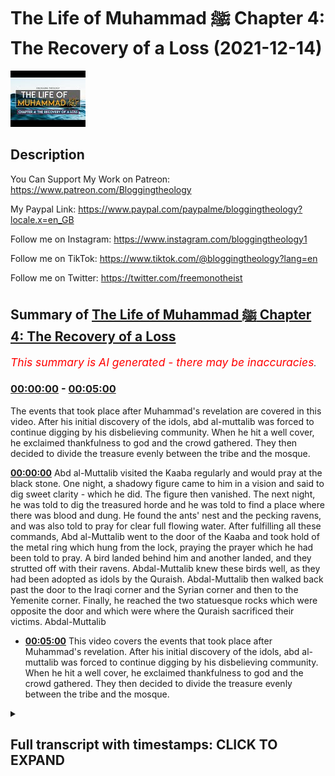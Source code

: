 # The Life of Muhammad ﷺ Chapter 4: The Recovery of a Loss (2021-12-14)

![alt The Life of Muhammad ﷺ Chapter 4: The Recovery of a Loss](OfaguOrr-Hs.jpg "The Life of Muhammad ﷺ Chapter 4: The Recovery of a Loss")

## Description

You Can Support My Work on Patreon:
https://www.patreon.com/Bloggingtheology

My Paypal Link: 
https://www.paypal.com/paypalme/bloggingtheology?locale.x=en_GB

Follow me on Instagram:
https://www.instagram.com/bloggingtheology1

Follow me on TikTok:
https://www.tiktok.com/@bloggingtheology?lang=en

Follow me on Twitter:
https://twitter.com/freemonotheist

## Summary of [The Life of Muhammad ﷺ Chapter 4: The Recovery of a Loss](https://www.youtube.com/watch?v=OfaguOrr-Hs)


*<span style="color:red; font-size:125%">This summary is AI generated - there may be inaccuracies</span>. [](/)*

### [00:00:00](https://www.youtube.com/watch?v=OfaguOrr-Hs&t=0) - [00:05:00](https://www.youtube.com/watch?v=OfaguOrr-Hs&t=300)

The events that took place after Muhammad's revelation are covered in this video. After his initial discovery of the idols, abd al-muttalib was forced to continue digging by his disbelieving community. When he hit a well cover, he exclaimed thankfulness to god and the crowd gathered. They then decided to divide the treasure evenly between the tribe and the mosque.

**[00:00:00](https://www.youtube.com/watch?v=OfaguOrr-Hs&t=0)** Abd al-Muttalib visited the Kaaba regularly and would pray at the black stone. One night, a shadowy figure came to him in a vision and said to dig sweet clarity - which he did. The figure then vanished. The next night, he was told to dig the treasured horde and he was told to find a place where there was blood and dung. He found the ants' nest and the pecking ravens, and was also told to pray for clear full flowing water. After fulfilling all these commands, Abd al-Muttalib went to the door of the Kaaba and took hold of the metal ring which hung from the lock, praying the prayer which he had been told to pray. A bird landed behind him and another landed, and they strutted off with their ravens. Abdal-Muttalib knew these birds well, as they had been adopted as idols by the Quraish. Abdal-Muttalib then walked back past the door to the Iraqi corner and the Syrian corner and then to the Yemenite corner. Finally, he reached the two statuesque rocks which were opposite the door and which were where the Quraish sacrificed their victims. Abdal-Muttalib
* **[00:05:00](https://www.youtube.com/watch?v=OfaguOrr-Hs&t=300)** This video covers the events that took place after Muhammad's revelation. After his initial discovery of the idols, abd al-muttalib was forced to continue digging by his disbelieving community. When he hit a well cover, he exclaimed thankfulness to god and the crowd gathered. They then decided to divide the treasure evenly between the tribe and the mosque.

<details><summary><h2>Full transcript with timestamps: CLICK TO EXPAND</h2></summary>

[0:00:01](https://youtu.be/OfaguOrr-Hs?t=1) i continue to read from muhammad his  
[0:00:04](https://youtu.be/OfaguOrr-Hs?t=4) life based on the earliest sources by  
[0:00:07](https://youtu.be/OfaguOrr-Hs?t=7) martin lings  
[0:00:15](https://youtu.be/OfaguOrr-Hs?t=15) chapter 4 the recovery of a loss  
[0:00:20](https://youtu.be/OfaguOrr-Hs?t=20) adjoining the north west side of the  
[0:00:23](https://youtu.be/OfaguOrr-Hs?t=23) kaaba there is a small precinct  
[0:00:25](https://youtu.be/OfaguOrr-Hs?t=25) surrounded by a low semicircular wall  
[0:00:30](https://youtu.be/OfaguOrr-Hs?t=30) the two ends of the wall stop short of  
[0:00:32](https://youtu.be/OfaguOrr-Hs?t=32) the north and west corners of the house  
[0:00:35](https://youtu.be/OfaguOrr-Hs?t=35) leaving a passage for pilgrims  
[0:00:39](https://youtu.be/OfaguOrr-Hs?t=39) but many pilgrims make wide their circle  
[0:00:41](https://youtu.be/OfaguOrr-Hs?t=41) at this point and include the precinct  
[0:00:44](https://youtu.be/OfaguOrr-Hs?t=44) within their orbit  
[0:00:46](https://youtu.be/OfaguOrr-Hs?t=46) passing round the outside of the low  
[0:00:49](https://youtu.be/OfaguOrr-Hs?t=49) wall  
[0:00:51](https://youtu.be/OfaguOrr-Hs?t=51) the space within it is named hija  
[0:00:54](https://youtu.be/OfaguOrr-Hs?t=54) ishmael because the tombs of ishmael and  
[0:00:57](https://youtu.be/OfaguOrr-Hs?t=57) hagar lie beneath the stones which pave  
[0:01:00](https://youtu.be/OfaguOrr-Hs?t=60) it  
[0:01:03](https://youtu.be/OfaguOrr-Hs?t=63) so loved to be near the kaaba that he  
[0:01:06](https://youtu.be/OfaguOrr-Hs?t=66) would sometimes order a couch to be  
[0:01:08](https://youtu.be/OfaguOrr-Hs?t=68) spread for him in the hijra  
[0:01:11](https://youtu.be/OfaguOrr-Hs?t=71) and one night when he was sleeping there  
[0:01:14](https://youtu.be/OfaguOrr-Hs?t=74) a shadowy figure came to him in a vision  
[0:01:17](https://youtu.be/OfaguOrr-Hs?t=77) and said  
[0:01:19](https://youtu.be/OfaguOrr-Hs?t=79) dig sweet clarity  
[0:01:22](https://youtu.be/OfaguOrr-Hs?t=82) what is sweet clarity he asked but the  
[0:01:24](https://youtu.be/OfaguOrr-Hs?t=84) speaker vanished  
[0:01:27](https://youtu.be/OfaguOrr-Hs?t=87) he nonetheless felt such happiness and  
[0:01:30](https://youtu.be/OfaguOrr-Hs?t=90) peace of soul when he woke that he  
[0:01:33](https://youtu.be/OfaguOrr-Hs?t=93) determined to spend the next night in  
[0:01:35](https://youtu.be/OfaguOrr-Hs?t=95) the same place  
[0:01:38](https://youtu.be/OfaguOrr-Hs?t=98) the visitant returned and said  
[0:01:40](https://youtu.be/OfaguOrr-Hs?t=100) dig beneficence  
[0:01:43](https://youtu.be/OfaguOrr-Hs?t=103) but again his question received no  
[0:01:45](https://youtu.be/OfaguOrr-Hs?t=105) answer  
[0:01:47](https://youtu.be/OfaguOrr-Hs?t=107) the third night he used he was told  
[0:01:50](https://youtu.be/OfaguOrr-Hs?t=110) dig the treasured horde  
[0:01:52](https://youtu.be/OfaguOrr-Hs?t=112) and yet again the speaker vanished at  
[0:01:54](https://youtu.be/OfaguOrr-Hs?t=114) his questioning  
[0:01:57](https://youtu.be/OfaguOrr-Hs?t=117) but the fourth night the command was  
[0:02:00](https://youtu.be/OfaguOrr-Hs?t=120) dig zamzam  
[0:02:02](https://youtu.be/OfaguOrr-Hs?t=122) and this time when he said what is  
[0:02:04](https://youtu.be/OfaguOrr-Hs?t=124) zamzam the speaker said  
[0:02:08](https://youtu.be/OfaguOrr-Hs?t=128) dig her thou shalt not regret  
[0:02:12](https://youtu.be/OfaguOrr-Hs?t=132) for she is thine inheritance from my  
[0:02:15](https://youtu.be/OfaguOrr-Hs?t=135) greatest ancestor  
[0:02:18](https://youtu.be/OfaguOrr-Hs?t=138) dry she never will  
[0:02:20](https://youtu.be/OfaguOrr-Hs?t=140) nor fail to water all the pilgrim throng  
[0:02:26](https://youtu.be/OfaguOrr-Hs?t=146) then the speaker told him to look for a  
[0:02:28](https://youtu.be/OfaguOrr-Hs?t=148) place where there was blood and dung an  
[0:02:32](https://youtu.be/OfaguOrr-Hs?t=152) ants nest and pecking  
[0:02:34](https://youtu.be/OfaguOrr-Hs?t=154) ravens finally he was told to pray for  
[0:02:38](https://youtu.be/OfaguOrr-Hs?t=158) clear full flowing water that will water  
[0:02:41](https://youtu.be/OfaguOrr-Hs?t=161) god's pilgrims throughout their  
[0:02:44](https://youtu.be/OfaguOrr-Hs?t=164) pilgrimage  
[0:02:46](https://youtu.be/OfaguOrr-Hs?t=166) when dawn was breaking abd al-muttalib  
[0:02:50](https://youtu.be/OfaguOrr-Hs?t=170) left rose and left the hija at the north  
[0:02:53](https://youtu.be/OfaguOrr-Hs?t=173) corner of the holy house which is called  
[0:02:55](https://youtu.be/OfaguOrr-Hs?t=175) the iraqi corner  
[0:02:57](https://youtu.be/OfaguOrr-Hs?t=177) then he walked along the north east wall  
[0:03:00](https://youtu.be/OfaguOrr-Hs?t=180) at the other end of which is the door of  
[0:03:03](https://youtu.be/OfaguOrr-Hs?t=183) the kaaba  
[0:03:04](https://youtu.be/OfaguOrr-Hs?t=184) and passing this he stopped a few feet  
[0:03:08](https://youtu.be/OfaguOrr-Hs?t=188) beyond it at the east corner where he  
[0:03:11](https://youtu.be/OfaguOrr-Hs?t=191) reverently kissed the black stone  
[0:03:14](https://youtu.be/OfaguOrr-Hs?t=194) from there he began the right of the  
[0:03:17](https://youtu.be/OfaguOrr-Hs?t=197) rounds going back past the door to the  
[0:03:20](https://youtu.be/OfaguOrr-Hs?t=200) iraqi corner across the hija to the west  
[0:03:23](https://youtu.be/OfaguOrr-Hs?t=203) corner the syrian corner and thence to  
[0:03:26](https://youtu.be/OfaguOrr-Hs?t=206) the yemenite corner which is towards the  
[0:03:29](https://youtu.be/OfaguOrr-Hs?t=209) south  
[0:03:31](https://youtu.be/OfaguOrr-Hs?t=211) the children of abraham are like the  
[0:03:34](https://youtu.be/OfaguOrr-Hs?t=214) lines of ishmael and isaac  
[0:03:36](https://youtu.be/OfaguOrr-Hs?t=216) go round their sanctuaries with a  
[0:03:38](https://youtu.be/OfaguOrr-Hs?t=218) movement opposite to that of the sun  
[0:03:43](https://youtu.be/OfaguOrr-Hs?t=223) as he walked from the yemenite corner to  
[0:03:45](https://youtu.be/OfaguOrr-Hs?t=225) the black stone he could see the dark  
[0:03:48](https://youtu.be/OfaguOrr-Hs?t=228) slope of abu kubais  
[0:03:51](https://youtu.be/OfaguOrr-Hs?t=231) and beyond it the further eastern hills  
[0:03:54](https://youtu.be/OfaguOrr-Hs?t=234) sharply outlined against the yellow  
[0:03:57](https://youtu.be/OfaguOrr-Hs?t=237) light  
[0:03:58](https://youtu.be/OfaguOrr-Hs?t=238) seven times he went the round and each  
[0:04:01](https://youtu.be/OfaguOrr-Hs?t=241) time the light appreciably brighter  
[0:04:05](https://youtu.be/OfaguOrr-Hs?t=245) for in arabia the dawns and the dusks  
[0:04:08](https://youtu.be/OfaguOrr-Hs?t=248) are brief  
[0:04:10](https://youtu.be/OfaguOrr-Hs?t=250) having fulfilled the right he went from  
[0:04:12](https://youtu.be/OfaguOrr-Hs?t=252) the black stone to the door and  
[0:04:15](https://youtu.be/OfaguOrr-Hs?t=255) taking hold of the metal ring which hung  
[0:04:18](https://youtu.be/OfaguOrr-Hs?t=258) from the lock  
[0:04:19](https://youtu.be/OfaguOrr-Hs?t=259) he prayed the prayer which he had been  
[0:04:21](https://youtu.be/OfaguOrr-Hs?t=261) told to pray  
[0:04:25](https://youtu.be/OfaguOrr-Hs?t=265) there was a sound of wings and a bird  
[0:04:28](https://youtu.be/OfaguOrr-Hs?t=268) alighted in the sand behind him  
[0:04:31](https://youtu.be/OfaguOrr-Hs?t=271) then another bird alighted and having  
[0:04:33](https://youtu.be/OfaguOrr-Hs?t=273) finished his supplication he turned and  
[0:04:36](https://youtu.be/OfaguOrr-Hs?t=276) watched them strut with their raven's  
[0:04:39](https://youtu.be/OfaguOrr-Hs?t=279) gate towards the two statuesque rocks  
[0:04:43](https://youtu.be/OfaguOrr-Hs?t=283) which had which were about a hundred  
[0:04:46](https://youtu.be/OfaguOrr-Hs?t=286) yards away almost opposite the door  
[0:04:50](https://youtu.be/OfaguOrr-Hs?t=290) these had been adopted as idols  
[0:04:54](https://youtu.be/OfaguOrr-Hs?t=294) and it was between them that the quraish  
[0:04:56](https://youtu.be/OfaguOrr-Hs?t=296) sacrificed their victims  
[0:04:59](https://youtu.be/OfaguOrr-Hs?t=299) abdal muttalib knew well as did the  
[0:05:02](https://youtu.be/OfaguOrr-Hs?t=302) ravens that there was always blood in  
[0:05:05](https://youtu.be/OfaguOrr-Hs?t=305) the sand at that place  
[0:05:08](https://youtu.be/OfaguOrr-Hs?t=308) there was also dung  
[0:05:10](https://youtu.be/OfaguOrr-Hs?t=310) and going up to it he now saw that there  
[0:05:13](https://youtu.be/OfaguOrr-Hs?t=313) was an ants nest  
[0:05:16](https://youtu.be/OfaguOrr-Hs?t=316) he went to his house and took two  
[0:05:18](https://youtu.be/OfaguOrr-Hs?t=318) pickaxes one of which were his was for  
[0:05:22](https://youtu.be/OfaguOrr-Hs?t=322) his son harith whom he brought with him  
[0:05:24](https://youtu.be/OfaguOrr-Hs?t=324) to the place where he knew that he must  
[0:05:28](https://youtu.be/OfaguOrr-Hs?t=328) dig  
[0:05:29](https://youtu.be/OfaguOrr-Hs?t=329) the thud of the talls in the sand and  
[0:05:32](https://youtu.be/OfaguOrr-Hs?t=332) the unusual sight for the courtyard  
[0:05:35](https://youtu.be/OfaguOrr-Hs?t=335) could be seen from all sides  
[0:05:37](https://youtu.be/OfaguOrr-Hs?t=337) soon attracted a crowd  
[0:05:40](https://youtu.be/OfaguOrr-Hs?t=340) and despite the respect generally felt  
[0:05:43](https://youtu.be/OfaguOrr-Hs?t=343) for abd al mutalib it was not long  
[0:05:46](https://youtu.be/OfaguOrr-Hs?t=346) before some of them protested that it  
[0:05:49](https://youtu.be/OfaguOrr-Hs?t=349) was sacrilege to dig at the place of  
[0:05:52](https://youtu.be/OfaguOrr-Hs?t=352) sacrifice between the idols and that he  
[0:05:55](https://youtu.be/OfaguOrr-Hs?t=355) must stop  
[0:05:58](https://youtu.be/OfaguOrr-Hs?t=358) he said he would not  
[0:06:01](https://youtu.be/OfaguOrr-Hs?t=361) and told harith to stand by him and see  
[0:06:04](https://youtu.be/OfaguOrr-Hs?t=364) that no one interfered with his digging  
[0:06:08](https://youtu.be/OfaguOrr-Hs?t=368) it was a tense moment and the outcome  
[0:06:12](https://youtu.be/OfaguOrr-Hs?t=372) could have been unpleasant  
[0:06:15](https://youtu.be/OfaguOrr-Hs?t=375) but the two hashemites were determined  
[0:06:17](https://youtu.be/OfaguOrr-Hs?t=377) and united whereas the onlookers have  
[0:06:21](https://youtu.be/OfaguOrr-Hs?t=381) been taken by surprise  
[0:06:24](https://youtu.be/OfaguOrr-Hs?t=384) nor did these idols issaf and na ila  
[0:06:28](https://youtu.be/OfaguOrr-Hs?t=388) hold a high rank among the idols of  
[0:06:31](https://youtu.be/OfaguOrr-Hs?t=391) mecca  
[0:06:32](https://youtu.be/OfaguOrr-Hs?t=392) and some even said that they were a  
[0:06:35](https://youtu.be/OfaguOrr-Hs?t=395) jerunite man and woman who had been  
[0:06:37](https://youtu.be/OfaguOrr-Hs?t=397) turned to stone for profaning the kaaba  
[0:06:42](https://youtu.be/OfaguOrr-Hs?t=402) so abd al-muttalib continued to dig  
[0:06:45](https://youtu.be/OfaguOrr-Hs?t=405) without any actual move been made to  
[0:06:48](https://youtu.be/OfaguOrr-Hs?t=408) stop him  
[0:06:49](https://youtu.be/OfaguOrr-Hs?t=409) and some of the people were already  
[0:06:52](https://youtu.be/OfaguOrr-Hs?t=412) leaving the sanctuary  
[0:06:53](https://youtu.be/OfaguOrr-Hs?t=413) when  
[0:06:54](https://youtu.be/OfaguOrr-Hs?t=414) suddenly he struck the wells stone  
[0:06:58](https://youtu.be/OfaguOrr-Hs?t=418) covering and uttered a cry of  
[0:07:01](https://youtu.be/OfaguOrr-Hs?t=421) thanksgiving to god  
[0:07:04](https://youtu.be/OfaguOrr-Hs?t=424) the crowd reassembled and increased and  
[0:07:07](https://youtu.be/OfaguOrr-Hs?t=427) when he began to dig out the treasure  
[0:07:10](https://youtu.be/OfaguOrr-Hs?t=430) which jerhum had buried there  
[0:07:12](https://youtu.be/OfaguOrr-Hs?t=432) everyone claimed the right to a share of  
[0:07:15](https://youtu.be/OfaguOrr-Hs?t=435) it  
[0:07:16](https://youtu.be/OfaguOrr-Hs?t=436) abd al-mutaleb agreed that lots should  
[0:07:19](https://youtu.be/OfaguOrr-Hs?t=439) be cast for each object  
[0:07:22](https://youtu.be/OfaguOrr-Hs?t=442) as to whether it should be kept in the  
[0:07:24](https://youtu.be/OfaguOrr-Hs?t=444) sanctuary  
[0:07:25](https://youtu.be/OfaguOrr-Hs?t=445) or go with him personally or be divided  
[0:07:28](https://youtu.be/OfaguOrr-Hs?t=448) amongst the tribe  
[0:07:31](https://youtu.be/OfaguOrr-Hs?t=451) this had become the recognized way of  
[0:07:34](https://youtu.be/OfaguOrr-Hs?t=454) deciding an issue of doubt  
[0:07:37](https://youtu.be/OfaguOrr-Hs?t=457) and it was done by means of divining  
[0:07:39](https://youtu.be/OfaguOrr-Hs?t=459) arrows inside the kaaba  
[0:07:42](https://youtu.be/OfaguOrr-Hs?t=462) in front of the moabite idol hubal  
[0:07:46](https://youtu.be/OfaguOrr-Hs?t=466) in this instance some of the treasure  
[0:07:49](https://youtu.be/OfaguOrr-Hs?t=469) went to the kaaba and some to abd  
[0:07:52](https://youtu.be/OfaguOrr-Hs?t=472) al-muttalib  
[0:07:53](https://youtu.be/OfaguOrr-Hs?t=473) but none of it to the croatia in general  
[0:07:58](https://youtu.be/OfaguOrr-Hs?t=478) it was also agreed that the clan of  
[0:08:00](https://youtu.be/OfaguOrr-Hs?t=480) hashim should have charge of zamzam  
[0:08:04](https://youtu.be/OfaguOrr-Hs?t=484) itself  
[0:08:05](https://youtu.be/OfaguOrr-Hs?t=485) since in any case it was their function  
[0:08:08](https://youtu.be/OfaguOrr-Hs?t=488) to water the pilgrims  
[0:08:12](https://youtu.be/OfaguOrr-Hs?t=492) that was chapter four the recovery of a  
[0:08:15](https://youtu.be/OfaguOrr-Hs?t=495) loss  
[0:08:16](https://youtu.be/OfaguOrr-Hs?t=496) till next time  

</details>
